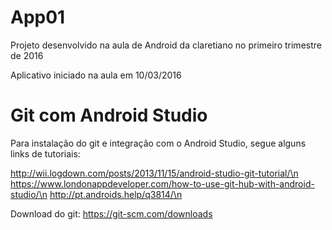 # App01

Projeto desenvolvido na aula de Android da claretiano no primeiro trimestre de 2016

Aplicativo iniciado na aula em 10/03/2016

# Git com Android Studio

Para instalação do git e integração com o Android Studio, segue alguns links de tutoriais:

http://wii.logdown.com/posts/2013/11/15/android-studio-git-tutorial/\n
https://www.londonappdeveloper.com/how-to-use-git-hub-with-android-studio/\n
http://pt.androids.help/q3814/\n

Download do git: https://git-scm.com/downloads
